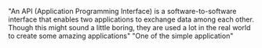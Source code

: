 "An API (Application Programming Interface) is a software-to-software interface that enables two applications to exchange data among each other. Though this might sound a little boring, they are used a lot in the real world to create some amazing applications"
"One of the simple application"
